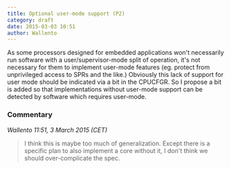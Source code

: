 ```yaml
---
title: Optional user-mode support (P2)
category: draft
date: 2015-03-03 10:51
author: Wallento
---
```


As some processors designed for embedded applications won't necessarily run software with a user/supervisor-mode split of operation, it's not necessary for them to implement user-mode features (eg. protect from unprivileged access to SPRs and the like.) Obviously this lack of support for user mode should be indicated via a bit in the CPUCFGR. So I propose a bit is added so that implementations without user-mode support can be detected by software which requires user-mode.

### Commentary

*Wallento 11:51, 3 March 2015 (CET)*

> I think this is maybe too much of generalization. Except there is a specific 
> plan to also implement a core without it, I don't think we should 
> over-complicate the spec. 
